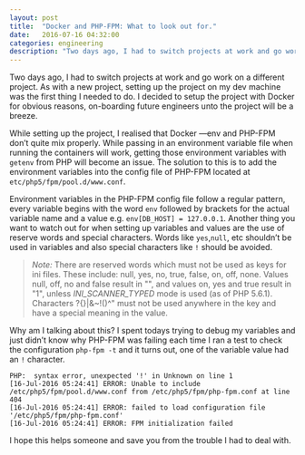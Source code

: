 ```yaml
---
layout: post
title:  "Docker and PHP-FPM: What to look out for."
date:   2016-07-16 04:32:00
categories: engineering
description: "Two days ago, I had to switch projects at work and go work on a different project. As with a new project, setting up the project on my dev machine was the first thing I needed to do."
---
```


Two days ago, I had to switch projects at work and go work on a different project. As with a new project, setting up the project on my dev machine was the first thing I needed to do. I decided to setup the project with Docker for obvious reasons, on-boarding future engineers unto the project will be a breeze.

While setting up the project, I realised that Docker —env and PHP-FPM don’t quite mix properly. While passing in an environment variable file when running the containers will work, getting those environment variables with `getenv` from PHP will become an issue. The solution to this is to add the environment variables into the config file of PHP-FPM located at `etc/php5/fpm/pool.d/www.conf`.

Environment variables in the PHP-FPM config file follow a regular pattern, every variable begins with the word `env` followed by brackets for the actual variable name and a value e.g. `env[DB_HOST] = 127.0.0.1`.
Another thing you want to watch out for when setting up variables and values are the use of reserve words and special characters. Words like `yes`,`null`, etc shouldn’t be used in variables and also special characters like `!` should be avoided.
>*Note:* There are reserved words which must not be used as keys for ini files. These include: null, yes, no, true, false, on, off, none. Values null, off, no and false result in "", and values on, yes and true result in "1", unless *INI_SCANNER_TYPED* mode is used (as of PHP 5.6.1). Characters ?{}|&~!()^" must not be used anywhere in the key and have a special meaning in the value.

Why am I talking about this?
I spent todays trying to debug my variables and just didn’t know why PHP-FPM was failing each time I ran a test to check the configuration `php-fpm -t` and it turns out, one of the variable value had an `!` character.

```
PHP:  syntax error, unexpected '!' in Unknown on line 1
[16-Jul-2016 05:24:41] ERROR: Unable to include /etc/php5/fpm/pool.d/www.conf from /etc/php5/fpm/php-fpm.conf at line 404
[16-Jul-2016 05:24:41] ERROR: failed to load configuration file '/etc/php5/fpm/php-fpm.conf'
[16-Jul-2016 05:24:41] ERROR: FPM initialization failed
```

I hope this helps someone and save you from the trouble I had to deal with.